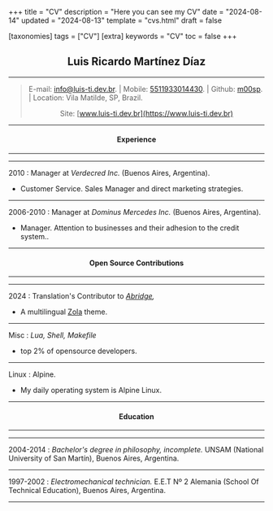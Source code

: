 +++
title = "CV"
description = "Here you can see my CV"
date = "2024-08-14"
updated = "2024-08-13"
template = "cvs.html"
draft = false

[taxonomies]
tags = ["CV"]
[extra]
keywords = "CV"
toc = false
+++

## <center>Luis Ricardo Martínez Díaz</center>

---
>E-mail: <info@luis-ti.dev.br>. | Mobile: [5511933014430](tel:+5511933014430). | Github: [m00sp](https://github.com/m00sp). | Location: Vila Matilde, SP, Brazil. </br> <center>Site: [www.luis-ti.dev.br](https://www.luis-ti.dev.br)</center>
---

#### <center>Experience</center>
-----------
----
2010
:   Manager at *Verdecred Inc.* (Buenos Aires, Argentina).

- Customer Service. Sales Manager and direct marketing strategies.

----
2006-2010
:   Manager at *Dominus Mercedes Inc.* (Buenos Aires, Argentina).

- Manager. Attention to businesses and their adhesion to the credit system..
----

#### <center>Open Source Contributions</center>
----
----
2024
:   Translation's Contributor to *[Abridge](https://github.com/jieiku/abridge),*
- A multilingual [Zola](https://getzola.org) theme.
----

Misc
:   *Lua, Shell, Makefile*
- top 2% of opensource developers.

-----
Linux
:	Alpine.
- My daily operating system is Alpine Linux.
----

#### <center>Education</center>
----
----
2004-2014
:       *Bachelor's degree in philosophy, incomplete.* UNSAM (National University of San Martín), Buenos Aires, Argentina.

----
1997-2002
:       *Electromechanical technician.* E.E.T Nº 2 Alemania (School Of Technical Education), Buenos Aires, Argentina.

----

